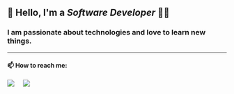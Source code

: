 ## 👋 Hello, I'm a *Software Developer* 👨‍💻 

<h3> I am passionate about technologies and love to learn new things.</h3>

<hr>
 
 <h4>📫 How to reach me:</h4>

<a href="https://www.linkedin.com/in/eser-top%C3%A7u-82b2a052/"><img src="https://img.shields.io/badge/linkedin-%230077B5.svg?&style=for-the-badge&logo=linkedin&logoColor=white" /></a>&nbsp;&nbsp;&nbsp;&nbsp;
<a href="mailto:topcueser@gmail.com"><img src="https://img.shields.io/badge/gmail-%23D14836.svg?&style=for-the-badge&logo=gmail&logoColor=white" /></a>&nbsp;&nbsp;&nbsp;&nbsp;
